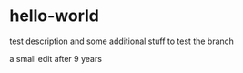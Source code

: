 # hello-world
test description and some additional stuff
to test the branch

a small edit after 9 years
